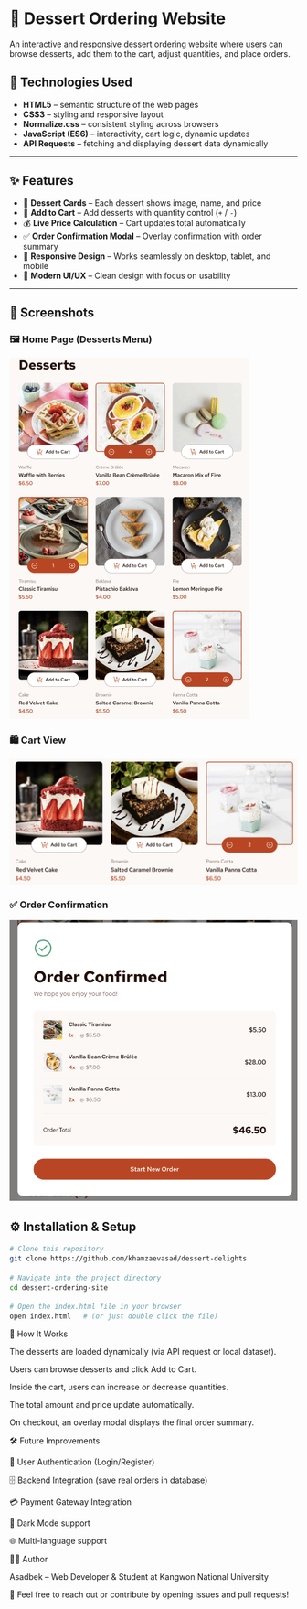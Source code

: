 # 🍰 Dessert Ordering Website

An interactive and responsive dessert ordering website where users can browse desserts, add them to the cart, adjust quantities, and place orders.

## 🚀 Technologies Used

- **HTML5** – semantic structure of the web pages
- **CSS3** – styling and responsive layout
- **Normalize.css** – consistent styling across browsers
- **JavaScript (ES6)** – interactivity, cart logic, dynamic updates
- **API Requests** – fetching and displaying dessert data dynamically

---

## ✨ Features

- 📌 **Dessert Cards** – Each dessert shows image, name, and price
- 🛒 **Add to Cart** – Add desserts with quantity control (`+` / `-`)
- 💰 **Live Price Calculation** – Cart updates total automatically
- ✅ **Order Confirmation Modal** – Overlay confirmation with order summary
- 📱 **Responsive Design** – Works seamlessly on desktop, tablet, and mobile
- 🎨 **Modern UI/UX** – Clean design with focus on usability

---

## 📸 Screenshots

### 🖼️ Home Page (Desserts Menu)

![Dessert Menu](./screenshots/dessertMenu.png)

### 🛍️ Cart View

![Cart View](./screenshots/cartview.png)

### ✅ Order Confirmation

![Order Confirmed](./screenshots/orederConfirmed.png)

## ⚙️ Installation & Setup

```bash
# Clone this repository
git clone https://github.com/khamzaevasad/dessert-delights

# Navigate into the project directory
cd dessert-ordering-site

# Open the index.html file in your browser
open index.html   # (or just double click the file)
```

📖 How It Works

The desserts are loaded dynamically (via API request or local dataset).

Users can browse desserts and click Add to Cart.

Inside the cart, users can increase or decrease quantities.

The total amount and price update automatically.

On checkout, an overlay modal displays the final order summary.

🛠️ Future Improvements

🔐 User Authentication (Login/Register)

🗄️ Backend Integration (save real orders in database)

💳 Payment Gateway Integration

🌙 Dark Mode support

🌐 Multi-language support

👨‍💻 Author

Asadbek – Web Developer & Student at Kangwon National University

📩 Feel free to reach out or contribute by opening issues and pull requests!
